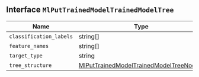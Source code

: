 ## Interface `MlPutTrainedModelTrainedModelTree`

| Name | Type | Description |
| - | - | - |
| `classification_labels` | string[] | &nbsp; |
| `feature_names` | string[] | &nbsp; |
| `target_type` | string | &nbsp; |
| `tree_structure` | [MlPutTrainedModelTrainedModelTreeNode](./MlPutTrainedModelTrainedModelTreeNode.md)[] | &nbsp; |

